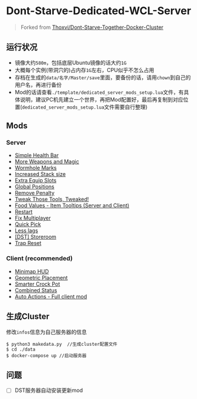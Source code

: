 # Dont-Starve-Dedicated-WCL-Server

> Forked from [Thoxvi/Dont-Starve-Together-Docker-Cluster](https://github.com/Thoxvi/Dont-Starve-Together-Docker-Cluster)

## 运行状况
* 镜像大约`580m`，包括底层Ubuntu镜像的话大约`1G`
* 大概每个实例(带洞穴的)占内存`1G`左右，CPU似乎不怎么占用
* 存档在生成的`data/名字/Master/save`里面，要备份的话，请用`chown`到自己的用户名，再进行备份
* Mod的话请查看`./template/dedicated_server_mods_setup.lua`文件，有具体说明，建议PC机先建立一个世界，再把Mod配置好，最后再复制到对应位置(`dedicated_server_mods_setup.lua`文件需要自行整理)

## Mods

### Server

* [Simple Health Bar](http://steamcommunity.com/sharedfiles/filedetails/?id=1207269058)
* [More Weapons and Magic](http://steamcommunity.com/sharedfiles/filedetails/?id=1234341720)
* [Wormhole Marks](http://steamcommunity.com/sharedfiles/filedetails/?id=362175979)
* [Increased Stack size](http://steamcommunity.com/sharedfiles/filedetails/?id=374550642)
* [Extra Equip Slots](http://steamcommunity.com/sharedfiles/filedetails/?id=375850593)
* [Global Positions](http://steamcommunity.com/sharedfiles/filedetails/?id=378160973)
* [Remove Penalty](http://steamcommunity.com/sharedfiles/filedetails/?id=378965501)
* [Tweak Those Tools, Tweaked!](http://steamcommunity.com/sharedfiles/filedetails/?id=441356490)
* [Food Values - Item Tooltips (Server and Client)](http://steamcommunity.com/sharedfiles/filedetails/?id=458940297)
* [Restart](http://steamcommunity.com/sharedfiles/filedetails/?id=462434129)
* [Fix Multiplayer](http://steamcommunity.com/sharedfiles/filedetails/?id=463718554)
* [Quick Pick](http://steamcommunity.com/sharedfiles/filedetails/?id=501385076)
* [Less lags](http://steamcommunity.com/sharedfiles/filedetails/?id=597417408)
* [[DST] Storeroom](http://steamcommunity.com/sharedfiles/filedetails/?id=623749604)
* [Trap Reset](http://steamcommunity.com/sharedfiles/filedetails/?id=679636739)

### Client (recommended)

* [Minimap HUD](http://steamcommunity.com/sharedfiles/filedetails/?id=345692228)
* [Geometric Placement](http://steamcommunity.com/sharedfiles/filedetails/?id=351325790)
* [Smarter Crock Pot](http://steamcommunity.com/sharedfiles/filedetails/?id=365119238)
* [Combined Status](http://steamcommunity.com/sharedfiles/filedetails/?id=376333686)
* [Auto Actions - Full client mod](http://steamcommunity.com/sharedfiles/filedetails/?id=651419070)

## 生成Cluster
修改`infos`信息为自己服务器的信息

```shell
$ python3 makedata.py  //生成cluster配置文件
$ cd ./data
$ docker-compose up //启动服务器
```

## 问题
- [ ] DST服务器自动安装更新mod
